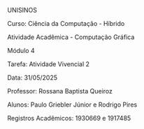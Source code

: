 UNISINOS

Curso: Ciência da Computação - Híbrido

Atividade Acadêmica - Computação Gráfica

Módulo 4

Tarefa: Atividade Vivencial 2

Data: 31/05/2025

Professor: Rossana Baptista Queiroz

Alunos: Paulo Griebler Júnior e Rodrigo Pires

Registros Acadêmicos: 1930669 e 1917485
